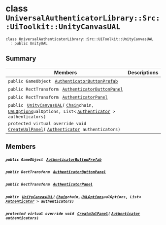 # class `UniversalAuthenticatorLibrary::Src::UiToolkit::UnityCanvasUAL` 

```
class UniversalAuthenticatorLibrary::Src::UiToolkit::UnityCanvasUAL
  : public UnityUAL
```

## Summary

 Members                                | Descriptions                                
----------------------------------------|---------------------------------------------
`public GameObject ` [`AuthenticatorButtonPrefab`](#class_universal_authenticator_library_1_1_src_1_1_ui_toolkit_1_1_unity_canvas_u_a_l_1a7a365c5de1e5b8226833507346b70477) | 
`public RectTransform ` [`AuthenticatorButtonPanel`](#class_universal_authenticator_library_1_1_src_1_1_ui_toolkit_1_1_unity_canvas_u_a_l_1ad0d2e12fad93bc8eaaa939aa3168499d) | 
`public RectTransform ` [`AuthenticatorPanel`](#class_universal_authenticator_library_1_1_src_1_1_ui_toolkit_1_1_unity_canvas_u_a_l_1aaf4a2aeddbbfd4054a0c434759959844) | 
`public ` [`UnityCanvasUAL`](#class_universal_authenticator_library_1_1_src_1_1_ui_toolkit_1_1_unity_canvas_u_a_l_1a7f925e0c8b9189e83951e0c0083d1d24)`(` [`Chain`](Chain.md)` chain, ` [`UALOptions`](UALOptions.md)` ualOptions, List< ` [`Authenticator`](Authenticator.md)` > authenticators)` | 
`protected virtual override void ` [`CreateUalPanel`](#class_universal_authenticator_library_1_1_src_1_1_ui_toolkit_1_1_unity_canvas_u_a_l_1a8d35425b52a1611ece4b61c15fe9213e)`(` [`Authenticator`](Authenticator.md)` authenticators)` | 

## Members

##### `public GameObject ` [`AuthenticatorButtonPrefab`](#class_universal_authenticator_library_1_1_src_1_1_ui_toolkit_1_1_unity_canvas_u_a_l_1a7a365c5de1e5b8226833507346b70477) 

##### `public RectTransform ` [`AuthenticatorButtonPanel`](#class_universal_authenticator_library_1_1_src_1_1_ui_toolkit_1_1_unity_canvas_u_a_l_1ad0d2e12fad93bc8eaaa939aa3168499d) 

##### `public RectTransform ` [`AuthenticatorPanel`](#class_universal_authenticator_library_1_1_src_1_1_ui_toolkit_1_1_unity_canvas_u_a_l_1aaf4a2aeddbbfd4054a0c434759959844) 

##### `public ` [`UnityCanvasUAL`](#class_universal_authenticator_library_1_1_src_1_1_ui_toolkit_1_1_unity_canvas_u_a_l_1a7f925e0c8b9189e83951e0c0083d1d24)`(` [`Chain`](Chain.md)` chain, ` [`UALOptions`](UALOptions.md)` ualOptions, List< ` [`Authenticator`](Authenticator.md)` > authenticators)` 

##### `protected virtual override void ` [`CreateUalPanel`](#class_universal_authenticator_library_1_1_src_1_1_ui_toolkit_1_1_unity_canvas_u_a_l_1a8d35425b52a1611ece4b61c15fe9213e)`(` [`Authenticator`](Authenticator.md)` authenticators)` 

